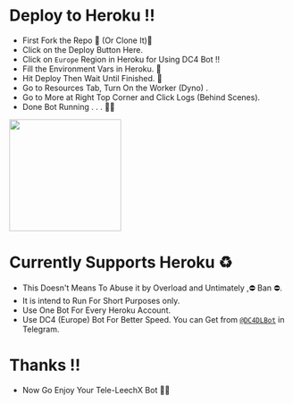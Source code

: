 # Deploy to Heroku !!
- First Fork the Repo 🍴 (Or Clone It)🍣
- Click on the Deploy Button Here.
- Click on `Europe` Region in Heroku for Using DC4 Bot !!
- Fill the Environment Vars in Heroku. 🍱
- Hit Deploy Then Wait Until Finished. 🧐
- Go to Resources Tab, Turn On the Worker (Dyno) .
- Go to More at Right Top Corner and Click Logs (Behind Scenes).
- Done Bot Running . . . 🏃🏃

<p><a href="https://heroku.com/deploy?template=https://github.com/kamileecher2/Leech-X)"> <img src="https://img.shields.io/badge/Deploy%20To%20Heroku-blueviolet?style=for-the-badge&logo=heroku" width="200""/></a></p>

# Currently Supports Heroku ♻️
- This Doesn't Means To Abuse it by Overload and Untimately ,⛔ Ban ⛔.
- It is intend to Run For Short Purposes only.
- Use One Bot For Every Heroku Account.
- Use DC4 (Europe) Bot For Better Speed. You can Get from [`@DC4DLBot`](https://t.me/DC4DLBot) in Telegram. 

# Thanks !!
- Now Go Enjoy Your Tele-LeechX Bot 🤪🤪
